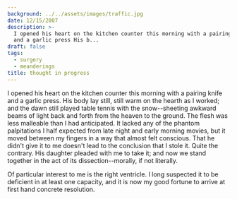 ```yaml
---
background: ../../assets/images/traffic.jpg
date: 12/15/2007
description: >-
  I opened his heart on the kitchen counter this morning with a pairing knife
  and a garlic press His b...
draft: false
tags:
  - surgery
  - meanderings
title: thought in progress
---
```


I opened his heart on the kitchen counter this morning with a pairing knife and a garlic press. His body lay still, still warm on the hearth as I worked; and the dawn still played table tennis with the snow--sheeting awkward beams of light back and forth from the heaven to the ground. The flesh was less malleable than I had anticipated. It lacked any of the phantom palpitations I half expected from late night and early morning movies, but it moved between my fingers in a way that almost felt conscious. That he didn't give it to me doesn't lead to the conclusion that I stole it. Quite the contrary. His daughter pleaded with me to take it; and now we stand together in the act of its dissection--morally, if not literally.

Of particular interest to me is the right ventricle. I long suspected it to be deficient in at least one capacity, and it is now my good fortune to arrive at first hand concrete resolution.
